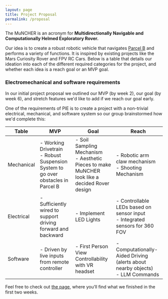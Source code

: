 ```yaml
---
layout: page
title: Project Proposal
permalink: /proposal
---
```


The MuNCHER is an acronym for **Multidirectionally Navigable and Computationally Helmed Exploratory Rover.** 

Our idea is to create a robust robotic vehicle that navigates [Parcel B]() and performs a variety of functions. It is inspired by existing projects like the Mars Curiosity Rover and FPV RC Cars. Below is a table that details our ideation into each of the different required categories for the project, and whether each idea is a reach goal or an MVP goal.

### Electromechanical and software requirements
In our initial project proposal we outlined our MVP (by week 2), our goal (by week 6), and stretch features we'd like to add if we reach our goal early. 

One of the requirements of PIE is to create a project with a non-trivial electrical, mechanical, and software system so our group brainstormed how we'd complete this:

| Table      | MVP                                                        | Goal                                                        | Reach                                                     |
|------------|------------------------------------------------------------|-------------------------------------------------------------|-----------------------------------------------------------|
| Mechanical | - Working Drivetrain <br> - Robust Suspension System to go over obstacles in Parcel B | - Soil Sampling Mechanism <br> - Aesthetic Pieces to make MuNCHER look like a decided Rover design | - Robotic arm claw mechanism <br> - Shooting Mechanism    |
| Electrical | - Sufficiently wired to support driving forward and backward | - Implement LED Lights                                      | - Controllable LEDs based on sensor input <br> - Integrated sensors for 360 FOV |
| Software   | - Driven by live inputs from remote controller             | - First Person View Controllability with VR headset         | - Computationally-Aided Driving (alerts about nearby objects) <br> - LLM Commands |



Feel free to check out <a href="https://github.com/LeNPaul/jekyll-starter-kit" target="_blank">the page</a>, where you’ll find what we finished in the first two weeks.
